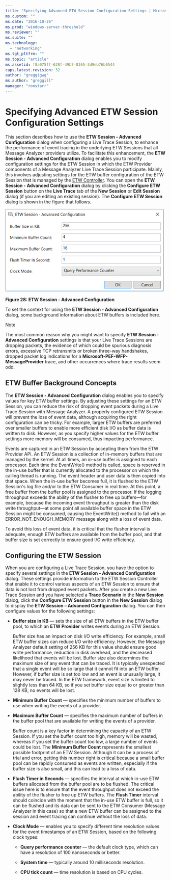 ```yaml
---
title: "Specifying Advanced ETW Session Configuration Settings | Microsoft Docs"
ms.custom: ""
ms.date: "2016-10-26"
ms.prod: "windows-server-threshold"
ms.reviewer: ""
ms.suite: ""
ms.technology: 
  - "networking"
ms.tgt_pltfrm: ""
ms.topic: "article"
ms.assetid: f8a075ff-628f-49b7-8165-3d9eb76b0544
caps.latest.revision: 32
author: "greggigwg"
ms.author: "greggill"
manager: "ronstarr"
---
```

# Specifying Advanced ETW Session Configuration Settings
This section describes how to use the **ETW Session - Advanced Configuration** dialog when configuring a Live Trace Session, to enhance the performance of event tracing in the underlying ETW Sessions that all Message Analyzer providers utilize. To facilitate this enhancement, the **ETW Session - Advanced Configuration** dialog enables you to modify configuration settings for the ETW Session in which the ETW Provider components of a Message Analyzer Live Trace Session participate. Mainly, this involves adjusting settings for the ETW buffer configuration of the ETW Session that is managed by the [ETW Controller](etw-framework-conceptual-tutorial.md#BKMK_ETWController). You can open the **ETW Session - Advanced Configuration** dialog by clicking the **Configure ETW Session** button on the **Live Trace** tab of the **New Session** or **Edit Session** dialog (if you are editing an existing session). The **Configure ETW Session** dialog is shown in the figure that follows.  
  
 ![ETW Session &#45; Advanced Configuration](media/fig28-etw-session-advanced-configuration.png "Fig28-ETW Session - Advanced Configuration")  
  
 **Figure 28: ETW Session - Advanced Configuration**  
  
 To set the context for using the **ETW Session - Advanced Configuration** dialog, some background information about ETW buffers is included here.  
  
> [!NOTE]
>  The most common reason why you might want to specify **ETW Session - Advanced Configuration** settings is that your Live Trace Sessions are dropping packets, the evidence of which could be spurious diagnosis errors, excessive TCP retransmits or broken three-way handshakes, dropped packet log indications for a **Microsoft-PEF-WFP-MessageProvider** trace, and other occurrences where trace results seem odd.  
  
## ETW Buffer Background Concepts  
 The **ETW Session - Advanced Configuration** dialog enables you to specify values for key ETW buffer settings. By adjusting these settings for an ETW Session, you can reduce the risk of dropping event packets during a Live Trace Session with Message Analyzer. A properly configured ETW Session will prevent the loss of event data, although acquiring the right configuration can be tricky. For example, larger ETW buffers are preferred over smaller buffers to enable more efficient disk I/O as buffer data is written to disk. However, as you specify higher values for the ETW buffer settings more memory will be consumed, thus impacting performance.  
  
 Events are captured in an ETW Session by accepting them from the ETW Provider API. An ETW Session is a collection of in-memory buffers that are managed by the kernel. At all times, an *in-use* buffer is assigned to each processor. Each time the EventWrite() method is called, space is reserved in the in-use buffer that is currently allocated to the processor on which the calling thread is running. The event header and user data is then copied into that space. When the in-use buffer becomes full, it is flushed to the ETW Session's log file and/or to the ETW Consumer in real time.  At this point, a free buffer from the buffer pool is assigned to the processor. If the logging throughput exceeds the ability of the flusher to free up buffers—for example, because the incoming event throughput is greater than the disk write throughput—at some point all available buffer space in the ETW Session might be consumed, causing the EventWrite() method to fail with an ERROR_NOT_ENOUGH_MEMORY message along with a loss of event data.  
  
 To avoid this loss of event data, it is critical that the flusher interval is adequate, enough ETW buffers are available from the buffer pool, and that buffer size is set correctly to ensure good I/O write efficiency.  
  
## Configuring the ETW Session  
 When you are configuring a Live Trace Session, you have the option to specify several settings in the **ETW Session - Advanced Configuration** dialog. These settings provide information to the ETW Session Controller that enable it to control various aspects of an ETW Session to ensure that data is not lost from dropped event packets. After you create a new Live Trace Session and you have selected a **Trace Scenario** in the **New Session** dialog, click the **Configure ETW Session** button in the **New Session** dialog to display the **ETW Session – Advanced Configuration** dialog. You can then configure values for the following settings:  
  
-   **Buffer size in KB** — sets the size of all ETW buffers in the ETW buffer pool, to which an **ETW Provider** writes events during an ETW Session.  
  
     Buffer size has an impact on disk I/O write efficiency. For example, small ETW buffer sizes can reduce I/O write efficiency. However, the Message Analyzer default setting of 256 KB for this value should ensure good write performance, reduction in disk overhead, and the decreased likelihood that events will be lost. Buffer size also determines the maximum size of any event that can be traced.  It is typically unexpected that a single event will be so large that it cannot fit into an ETW buffer.  However, if buffer size is set too low and an event is unusually large, it may never be traced. In the ETW framework, event size is limited to slightly less than 64 KB, so if you set buffer size equal to or greater than 128 KB, no events will be lost.  
  
-   **Minimum Buffer Count** — specifies the minimum number of buffers to use when writing the events of a provider.  
  
-   **Maximum Buffer Count** — specifies the maximum number of buffers in the buffer pool that are available for writing the events of a provider.  
  
     Buffer count is a key factor in determining the capacity of an ETW Session. If you set the buffer count too high, memory will be wasted, whereas if you set the buffer count too low, a large number of events could be lost. The **Minimum Buffer Count** represents the smallest possible footprint of an ETW Session. Although it can be a process of trial and error, getting this number right is critical because a small buffer pool can be rapidly consumed as events are written, especially if the buffer size is also small, and this can lead to a loss of data.  
  
-   **Flush Timer in Seconds** — specifies the interval at which in-use ETW buffers allocated from the buffer pool are to be flushed. The critical issue here is to ensure that the event throughput does not exceed the ability of the flusher to free up ETW buffers. The **Flush Timer** interval should coincide with the moment that the in-use ETW buffer is full, so it can be flushed and its data can be sent to the ETW Consumer (Message Analyzer in this case) so that a new ETW buffer can be assigned to the session and event tracing can continue without the loss of data.  
  
-   **Clock Mode** — enables you to specify different time resolution values for the event timestamps of an ETW Session, based on the following clock types:  
  
    -   **Query performance counter** — the default clock type, which can have a resolution of 100 nanoseconds or better.  
  
    -   **System time** — typically around 10 milliseconds resolution.  
  
    -   **CPU tick count** — time resolution is based on CPU cycles.